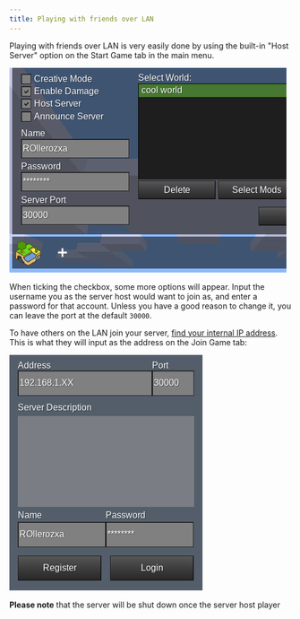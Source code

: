 ```yaml
---
title: Playing with friends over LAN
---
```


Playing with friends over LAN is very easily done by using the built-in "Host Server" option on the Start Game tab in the main menu.

![](imgs/play-with-friends-lan/mt_host_server.png)

When ticking the checkbox, some more options will appear. Input the username you as the server host would want to join as, and enter a password for that account. Unless you have a good reason to change it, you can leave the port at the default `30000`.

To have others on the LAN join your server, [find your internal IP address](obtain-internal-ip). This is what they will input as the address on the Join Game tab:

![](imgs/play-with-friends-lan/connecting_local.png)

**Please note** that the server will be shut down once the server host player
